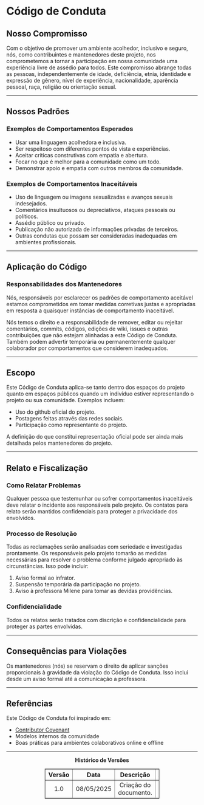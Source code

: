 # Código de Conduta

## Nosso Compromisso

Com o objetivo de promover um ambiente acolhedor, inclusivo e seguro, nós, como contribuintes e mantenedores deste projeto, nos comprometemos a tornar a participação em nossa comunidade uma experiência livre de assédio para todos. Este compromisso abrange todas as pessoas, independentemente de idade, deficiência, etnia, identidade e expressão de gênero, nível de experiência, nacionalidade, aparência pessoal, raça, religião ou orientação sexual.

---

## Nossos Padrões

### Exemplos de Comportamentos Esperados

- Usar uma linguagem acolhedora e inclusiva.
- Ser respeitoso com diferentes pontos de vista e experiências.
- Aceitar críticas construtivas com empatia e abertura.
- Focar no que é melhor para a comunidade como um todo.
- Demonstrar apoio e empatia com outros membros da comunidade.

### Exemplos de Comportamentos Inaceitáveis

- Uso de linguagem ou imagens sexualizadas e avanços sexuais indesejados.
- Comentários insultuosos ou depreciativos, ataques pessoais ou políticos.
- Assédio público ou privado.
- Publicação não autorizada de informações privadas de terceiros.
- Outras condutas que possam ser consideradas inadequadas em ambientes profissionais.

---

## Aplicação do Código

### Responsabilidades dos Mantenedores

Nós, responsáveis por esclarecer os padrões de comportamento aceitável estamos comprometidos em tomar medidas corretivas justas e apropriadas em resposta a quaisquer instâncias de comportamento inaceitável.

Nós temos o direito e a responsabilidade de remover, editar ou rejeitar comentários, commits, códigos, edições de wiki, issues e outras contribuições que não estejam alinhadas a este Código de Conduta. Também podem advertir temporária ou permanentemente qualquer colaborador por comportamentos que considerem inadequados.

---

## Escopo

Este Código de Conduta aplica-se tanto dentro dos espaços do projeto quanto em espaços públicos quando um indivíduo estiver representando o projeto ou sua comunidade. Exemplos incluem:

- Uso do github oficial do projeto.
- Postagens feitas através das redes sociais.
- Participação como representante do projeto.

A definição do que constitui representação oficial pode ser ainda mais detalhada pelos mantenedores do projeto.

---

## Relato e Fiscalização

### Como Relatar Problemas

Qualquer pessoa que testemunhar ou sofrer comportamentos inaceitáveis deve relatar o incidente aos responsáveis pelo projeto. Os contatos para relato serão mantidos confidenciais para proteger a privacidade dos envolvidos.

### Processo de Resolução

Todas as reclamações serão analisadas com seriedade e investigadas prontamente. Os responsáveis pelo projeto tomarão as medidas necessárias para resolver o problema conforme julgado apropriado às circunstâncias. Isso pode incluir:

1. Aviso formal ao infrator.
2. Suspensão temporária da participação no projeto.
3. Aviso à professora Milene para tomar as devidas providências.

### Confidencialidade

Todos os relatos serão tratados com discrição e confidencialidade para proteger as partes envolvidas.

---

## Consequências para Violações

Os mantenedores (nós) se reservam o direito de aplicar sanções proporcionais à gravidade da violação do Código de Conduta. Isso inclui desde um aviso formal até a comunicação a professora.

---

## Referências

Este Código de Conduta foi inspirado em:
- [Contributor Covenant](https://www.contributor-covenant.org/version/2/0/code_of_conduct.html)
- Modelos internos da comunidade
- Boas práticas para ambientes colaborativos online e offline

---

<p align="center"><strong> Histórico de Versões</strong></p>

<table style="margin: auto; width: 60%; border-collapse: collapse;" border="1" cellpadding="8">
  <thead>
    <tr>
      <th style="text-align: center;">Versão</th>
      <th style="text-align: center;">Data</th>
      <th style="text-align: center;">Descrição</th>
      <th style="text-align: center;">Autor(es)</th>
    </tr>
  </thead>
  <tbody>
    <tr>
      <td style="text-align: center;">1.0</td>
      <td style="text-align: center;">08/05/2025</td>
      <td style="text-align: center;">Criação do documento.</td>
      <td style="text-align: center;"><a href="https://github.com/GabrielSMonteiro">Gabriel Monteiro</a></td>
    </tr>
  </tbody>

</table>